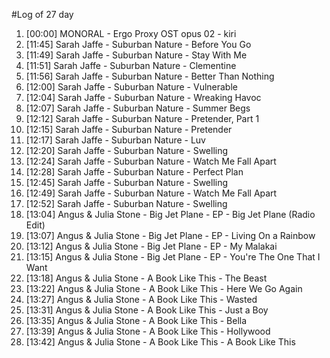 #Log of 27 day

1. [00:00] MONORAL - Ergo Proxy OST opus 02 - kiri
1. [11:45] Sarah Jaffe - Suburban Nature - Before You Go
1. [11:49] Sarah Jaffe - Suburban Nature - Stay With Me
1. [11:51] Sarah Jaffe - Suburban Nature - Clementine
1. [11:56] Sarah Jaffe - Suburban Nature - Better Than Nothing
1. [12:00] Sarah Jaffe - Suburban Nature - Vulnerable
1. [12:04] Sarah Jaffe - Suburban Nature - Wreaking Havoc
1. [12:07] Sarah Jaffe - Suburban Nature - Summer Begs
1. [12:12] Sarah Jaffe - Suburban Nature - Pretender, Part 1
1. [12:15] Sarah Jaffe - Suburban Nature - Pretender
1. [12:17] Sarah Jaffe - Suburban Nature - Luv
1. [12:20] Sarah Jaffe - Suburban Nature - Swelling
1. [12:24] Sarah Jaffe - Suburban Nature - Watch Me Fall Apart
1. [12:28] Sarah Jaffe - Suburban Nature - Perfect Plan
1. [12:45] Sarah Jaffe - Suburban Nature - Swelling
1. [12:49] Sarah Jaffe - Suburban Nature - Watch Me Fall Apart
1. [12:52] Sarah Jaffe - Suburban Nature - Swelling
1. [13:04] Angus & Julia Stone - Big Jet Plane - EP - Big Jet Plane (Radio Edit)
1. [13:07] Angus & Julia Stone - Big Jet Plane - EP - Living On a Rainbow
1. [13:12] Angus & Julia Stone - Big Jet Plane - EP - My Malakai
1. [13:15] Angus & Julia Stone - Big Jet Plane - EP - You're The One That I Want
1. [13:18] Angus & Julia Stone - A Book Like This - The Beast
1. [13:22] Angus & Julia Stone - A Book Like This - Here We Go Again
1. [13:27] Angus & Julia Stone - A Book Like This - Wasted
1. [13:31] Angus & Julia Stone - A Book Like This - Just a Boy
1. [13:35] Angus & Julia Stone - A Book Like This - Bella
1. [13:39] Angus & Julia Stone - A Book Like This - Hollywood
1. [13:42] Angus & Julia Stone - A Book Like This - A Book Like This
